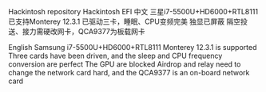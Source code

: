 Hackintosh repository
Hackintosh EFI
中文
三星i7-5500U+HD6000+RTL8111
已支持Monterey 12.3.1
已驱动三卡，睡眠、CPU变频完美
独显已屏蔽
隔空投送、接力需硬改网卡，QCA9377为板载网卡

English
Samsung i7-5500U+HD6000+RTL8111
Monterey 12.3.1 is supported
Three cards have been driven, and the sleep and CPU frequency conversion are perfect
The GPU are blocked
Airdrop and relay need to change the network card hard, and the QCA9377 is an on-board network card
